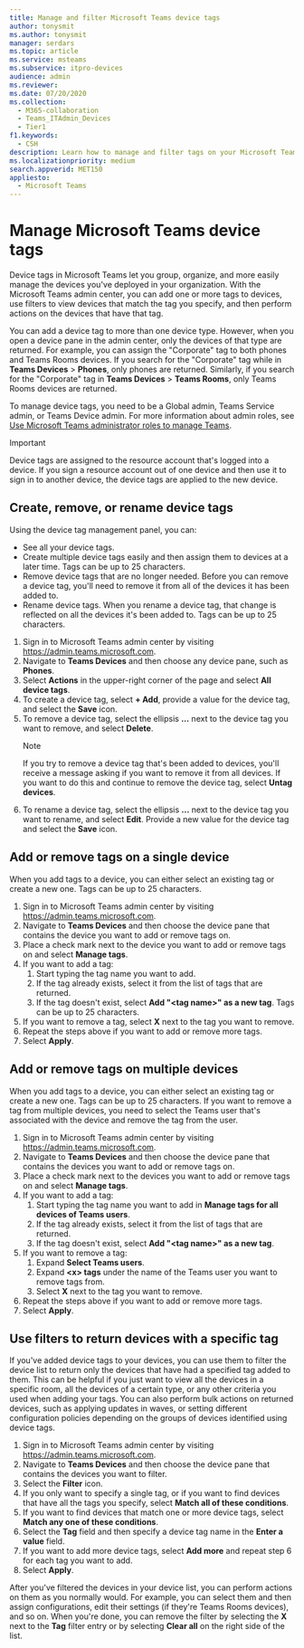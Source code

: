 ```yaml
---
title: Manage and filter Microsoft Teams device tags
author: tonysmit
ms.author: tonysmit
manager: serdars
ms.topic: article
ms.service: msteams
ms.subservice: itpro-devices
audience: admin
ms.reviewer: 
ms.date: 07/20/2020
ms.collection: 
  - M365-collaboration
  - Teams_ITAdmin_Devices
  - Tier1
f1.keywords: 
  - CSH
description: Learn how to manage and filter tags on your Microsoft Teams devices.
ms.localizationpriority: medium
search.appverid: MET150
appliesto: 
  - Microsoft Teams
---
```


# Manage Microsoft Teams device tags

Device tags in Microsoft Teams let you group, organize, and more easily manage the devices you've deployed in your organization. With the Microsoft Teams admin center, you can add one or more tags to devices, use filters to view devices that match the tag you specify, and then perform actions on the devices that have that tag.

You can add a device tag to more than one device type. However, when you open a device pane in the admin center, only the devices of that type are returned. For example, you can assign the "Corporate" tag to both phones and Teams Rooms devices. If you search for the "Corporate" tag while in **Teams Devices** > **Phones**, only phones are returned. Similarly, if you search for the "Corporate" tag in **Teams Devices** > **Teams Rooms**, only Teams Rooms devices are returned.

To manage device tags, you need to be a Global admin, Teams Service admin, or Teams Device admin. For more information about admin roles, see [Use Microsoft Teams administrator roles to manage Teams](../using-admin-roles.md).

> [!IMPORTANT]
> Device tags are assigned to the resource account that's logged into a device. If you sign a resource account out of one device and then use it to sign in to another device, the device tags are applied to the new device.

## Create, remove, or rename device tags

Using the device tag management panel, you can:

- See all your device tags.
- Create multiple device tags easily and then assign them to devices at a later time. Tags can be up to 25 characters.
- Remove device tags that are no longer needed. Before you can remove a device tag, you'll need to remove it from all of the devices it has been added to.
- Rename device tags. When you rename a device tag, that change is reflected on all the devices it's been added to. Tags can be up to 25 characters.

1. Sign in to Microsoft Teams admin center by visiting https://admin.teams.microsoft.com.
2. Navigate to **Teams Devices** and then choose any device pane, such as **Phones**.
3. Select **Actions** in the upper-right corner of the page and select **All device tags**.
4. To create a device tag, select **+ Add**, provide a value for the device tag, and select the **Save** icon.
5. To remove a device tag, select the ellipsis **...** next to the device tag you want to remove, and select **Delete**.
    > [!NOTE]
    > If you try to remove a device tag that's been added to devices, you'll receive a message asking if you want to remove it from all devices. If you want to do this and continue to remove the device tag, select **Untag devices**.
6. To rename a device tag, select the ellipsis **...** next to the device tag you want to rename, and select **Edit**. Provide a new value for the device tag and select the **Save** icon.

## Add or remove tags on a single device

When you add tags to a device, you can either select an existing tag or create a new one. Tags can be up to 25 characters.

1. Sign in to Microsoft Teams admin center by visiting https://admin.teams.microsoft.com.
2. Navigate to **Teams Devices** and then choose the device pane that contains the device you want to add or remove tags on.
3. Place a check mark next to the device you want to add or remove tags on and select **Manage tags**.
4. If you want to add a tag:
    1. Start typing the tag name you want to add.
    2. If the tag already exists, select it from the list of tags that are returned.
    3. If the tag doesn't exist, select **Add "\<tag name>" as a new tag**. Tags can be up to 25 characters.
5. If you want to remove a tag, select **X** next to the tag you want to remove.
6. Repeat the steps above if you want to add or remove more tags.
7. Select **Apply**.

## Add or remove tags on multiple devices

When you add tags to a device, you can either select an existing tag or create a new one. Tags can be up to 25 characters. If you want to remove a tag from multiple devices, you need to select the Teams user that's associated with the device and remove the tag from the user.

1. Sign in to Microsoft Teams admin center by visiting https://admin.teams.microsoft.com.
2. Navigate to **Teams Devices** and then choose the device pane that contains the devices you want to add or remove tags on.
3. Place a check mark next to the devices you want to add or remove tags on and select **Manage tags**.
4. If you want to add a tag:
    1. Start typing the tag name you want to add in **Manage tags for all devices of Teams users**.
    2. If the tag already exists, select it from the list of tags that are returned.
    3. If the tag doesn't exist, select **Add "\<tag name>" as a new tag**.
5. If you want to remove a tag:
    1. Expand **Select Teams users**.
    2. Expand **\<x> tags** under the name of the Teams user you want to remove tags from.
    3. Select **X** next to the tag you want to remove.
6. Repeat the steps above if you want to add or remove more tags.
7. Select **Apply**.

## Use filters to return devices with a specific tag

If you've added device tags to your devices, you can use them to filter the device list to return only the devices that have had a specified tag added to them. This can be helpful if you just want to view all the devices in a specific room, all the devices of a certain type, or any other criteria you used when adding your tags. You can also perform bulk actions on returned devices, such as applying updates in waves, or setting different configuration policies depending on the groups of devices identified using device tags.

1. Sign in to Microsoft Teams admin center by visiting https://admin.teams.microsoft.com.
2. Navigate to **Teams Devices** and then choose the device pane that contains the devices you want to filter.
3. Select the **Filter** icon.
4. If you only want to specify a single tag, or if you want to find devices that have all the tags you specify, select **Match all of these conditions**.
5. If you want to find devices that match one or more device tags, select **Match any one of these conditions**.
6. Select the **Tag** field and then specify a device tag name in the **Enter a value** field.
7. If you want to add more device tags, select **Add more** and repeat step 6 for each tag you want to add.
8. Select **Apply**.

After you've filtered the devices in your device list, you can perform actions on them as you normally would. For example, you can select them and then assign configurations, edit their settings (if they're Teams Rooms devices), and so on. When you're done, you can remove the filter by selecting the **X**  next to the **Tag** filter entry or by selecting **Clear all** on the right side of the list.
